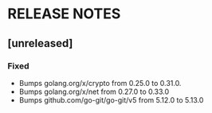 # RELEASE NOTES

## [unreleased]

### Fixed

- Bumps golang.org/x/crypto from 0.25.0 to 0.31.0.
- Bumps golang.org/x/net from 0.27.0 to 0.33.0
- Bumps github.com/go-git/go-git/v5 from 5.12.0 to 5.13.0
